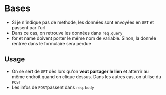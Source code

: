 # Bases

- Si je n'indique pas de methode, les données sont envoyées en `GET` et passent par l'url
- Dans ce cas, on retrouve les données dans `req.query`
- for et name doivent porter le même nom de variable. Sinon, la donnée rentrée dans le formulaire sera perdue

## Usage
- On se sert de `GET` dès lors qu'on **veut partager le lien** et atterrir au même endroit quand on clique dessus. Dans les autres cas, on utilise du `POST`
- Les infos de `POST`passent dans `req.body`